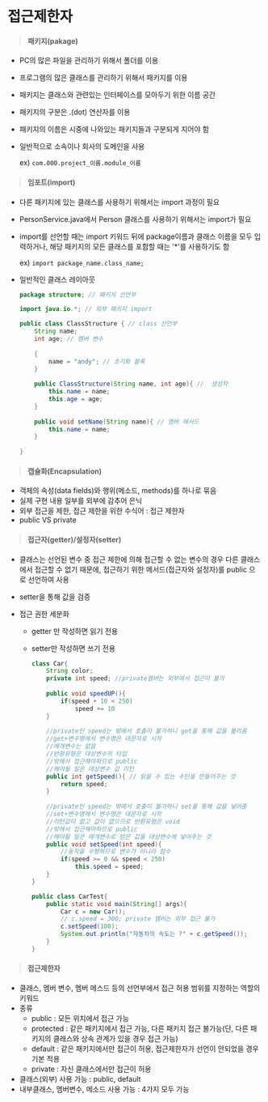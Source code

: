 # 접근제한자

> #### 패키지(pakage)

- PC의 많은 파일을 관리하기 위해서 폴더를 이용

- 프로그램의 많은 클래스를 관리하기 위해서 패키지를 이용

- 패키지는 클래스와 관련있는 인터페이스를 모아두기 위한 이름 공간

- 패키지의 구분은 .(dot) 연산자를 이용

- 패키지의 이름은 시중에 나와있는 패키지들과 구분되게 지어야 함

- 일반적으로 소속이나 회사의 도메인을 사용

  ex) `com.000.project_이름.module_이름`



> #### 임포트(import)

- 다른 패키지에 있는 클래스를 사용하기 위해서는 import 과정이 필요

- PersonService.java에서 Person 클래스를 사용하기 위해서는 import가 필요

- import를 선언할 때는 import 키워드 뒤에 package이름과 클래스 이름을 모두 입력하거나, 해당 패키지의 모든 클래스를 포함할 때는 '*'를 사용하기도 함

  ex) `import package_name.class_name;`

- 일반적인 클래스 레이아웃

  ```java
  package structure; // 패키지 선언부
  
  import java.io.*; // 외부 패키지 import
  
  public class ClassStructure { // class 선언부
      String name;
      int age; // 멤버 변수
      
      {
          name = "andy"; // 초기화 블록
      }
      
      public ClassStructure(String name, int age){ //  생성자
          this.name = name;
          this.age = age;
      }
      
      public void setName(String name){ // 멤버 메서드
          this.name = name;
      }
      
  }
  ```



> #### 캡슐화(Encapsulation)

- 객체의 속성(data fields)와 행위(메소드, methods)를 하나로 묶음
- 실제 구현 내용 일부를 외부에 감추어 은닉
- 외부 접근을 제한, 접근 제한을 위한 수식어 : 접근 제한자
- public VS private



> #### 접근자(getter)/설정자(setter)

- 클래스는 선언된 변수 중 접근 제한에 의해 접근할 수 없는 변수의 경우 다른 클래스에서 접근할 수 없기 때문에, 접근하기 위한 메서드(접근자와 설정자)를 public 으로 선언하여 사용

- setter을 통해 값을 검증

- 접근 권한 세분화

  - getter 만 작성하면 읽기 전용

  - setter만 작성하면 쓰기 전용

    ```java
    class Car{
        String color;
        private int speed; //private멤버는 외부에서 접근이 불가
        
        public void speedUP(){
            if(speed + 10 < 250)
                speed += 10
        }
        
        //private인 speed는 밖에서 호출이 불가하니 get을 통해 값을 불러옴
        //get+변수명에서 변수명은 대문자로 시작
        //매개변수는 없음
        //반환유형은 대상변수의 타입
        //밖에서 접근해야하므로 public
        //해야될 일은 대상변수 값 리턴
        public int getSpeed(){ // 읽을 수 있는 수단을 만들어주는 것
            return speed;
        }
        
        //private인 speed는 밖에서 호출이 불가하니 set을 통해 값을 넣어줌
        //set+변수명에서 변수명은 대문자로 시작
        //리턴값이 없고 값이 없으므로 반환유형은 void
        //밖에서 접근해야하므로 public
        //해야될 일은 매개변수로 받은 값을 대상변수에 넣어주는 것
        public void setSpeed(int speed){
            //동작을 수행하므로 변수가 아니라 함수
            if(speed >= 0 && speed < 250)
                this.speed = speed;
        }
    }
    
    public class CarTest{
        public static void main(String[] args){
            Car c = new Car();
            // c.speed = 300; private 멤버는 외부 접근 불가
            c.setSpeed(100);
            System.out.println("자동차의 속도는 ?" + c.getSpeed());
        }
    }
    ```

    

> #### 접근제한자

- 클래스, 멤버 변수, 멤버 메스드 등의 선언부에서 접근 허용 범위를 지정하는 역할의 키워드
- 종류
  - public : 모든 위치에서 접근 가능
  - protected : 같은 패키지에서 접근 가능, 다른 패키지 접근 불가능(단, 다른 패키지의 클래스와 상속 관계가 있을 경우 접근 가능)
  - default : 같은 패키지에서만 접근이 허용, 접근제한자가 선언이 안되었을 경우 기본 적용
  - private : 자신 클래스에서만 접근이 허용
- 클래스(외부) 사용 가능 : public, default
- 내부클래스, 멤버변수, 메소드 사용 가능 : 4가지 모두 가능
